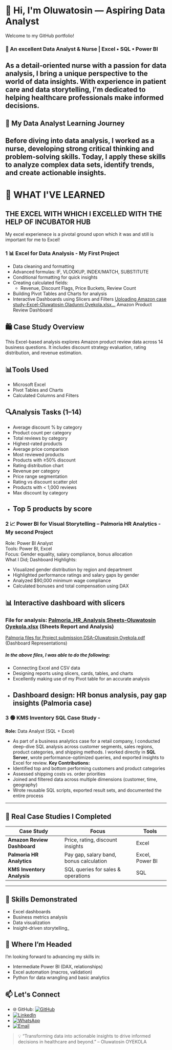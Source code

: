 # 👋 Hi, I'm Oluwatosin — Aspiring Data Analyst
Welcome to my GitHub portfolio!
### 🎯 An excellent Data Analyst & Nurse | Excel • SQL • Power BI
As a detail-oriented nurse with a passion for data analysis, I bring a unique perspective to the world of data insights. With experience in patient care and data storytelling, I'm dedicated to helping healthcare professionals make informed decisions.
---
## 🧭 My Data Analyst Learning Journey
Before diving into data analysis, I worked as a nurse, developing strong critical thinking and problem-solving skills. Today, I apply these skills to analyze complex data sets, identify trends, and create actionable insights.
---
# 🧠 WHAT I'VE LEARNED
## THE EXCEL WITH WHICH I EXCELLED WITH THE HELP OF INCUBATOR HUB
My excel experienece is a pivotal ground upon which it was and still is important for me to Excel!
### 1 📊 Excel for Data Analysis - My First Project
- Data cleaning and formatting
- Advanced formulas: IF, VLOOKUP, INDEX/MATCH, SUBSTITUTE
- Conditional formatting for quick insights
- Creating calculated fields:
  - Revenue, Discount Flags, Price Buckets, Review Count
- Building Pivot Tables and Charts for analysis
- Interactive Dashboards using Slicers and Filters
[Uploading Amazon case study-Excel-Oluwatosin Oladunni Oyekola.xlsx…]()
Amazon Product Review Dashboard
## 🛍️ Case Study Overview
This Excel-based analysis explores Amazon product review data across 14 business questions. It includes discount strategy evaluation, rating distribution, and revenue estimation.
## 📊Tools Used
- Microsoft Excel
- Pivot Tables and Charts
- Calculated Columns and Filters
## 🔍Analysis Tasks (1–14)
- Average discount % by category
- Product count per category
- Total reviews by category
- Highest-rated products
- Average price comparison
- Most reviewed products
- Products with ≥50% discount
- Rating distribution chart
- Revenue per category
- Price range segmentation
- Rating vs discount scatter plot
- Products with < 1,000 reviews
- Max discount by category
- Top 5 products by score
  ---
### 2 📈 Power BI  for Visual Storytelling – Palmoria HR Analytics - My second Project
Role: Power BI Analyst  
Tools: Power BI, Excel  
Focus: Gender equality, salary compliance, bonus allocation  
What I Did; Dashboard Highlights:
- Visualized gender distribution by region and department
- Highlighted performance ratings and salary gaps by gender
- Analyzed $90,000 minimum wage compliance
- Calculated bonuses and total compensation using DAX
## 📊 Interactive dashboard with slicers
### File for analysis: [Palmoria_HR_Analysis Sheets-Oluwatosin Oyekola.xlsx](https://github.com/user-attachments/files/20997450/Palmoria_HR_Analysis.Sheets-Oluwatosin.Oyekola.xlsx) (Sheets Report and Analysis)
[Palmoria files for Project submission DSA-Oluwatosin Oyekola.pdf](https://github.com/user-attachments/files/20997464/Palmoria.files.for.Project.submission.DSA-Oluwatosin.Oyekola.pdf) (Dashboard Representations)
##### In the above files, I was able to do the following:
- Connecting Excel and CSV data
- Designing reports using slicers, cards, tables, and charts
- Excellently making use of my Pivot table for an accurate analysis
- Dashboard design: HR bonus analysis, pay gap insights (Palmoria case)
  ---
### 3 🟢 KMS Inventory SQL Case Study -
**Role:** Data Analyst (SQL + Excel)
- As part of a business analytics case for a retail company, I conducted deep-dive SQL analysis across customer segments, sales regions, product categories, and shipping methods. I worked directly in **SQL Server**, wrote performance-optimized queries, and exported insights to Excel for review.
**Key Contributions:**
- Identified top and bottom performing customers and product categories
- Assessed shipping costs vs. order priorities
- Joined and filtered data across multiple dimensions (customer, time, geography)
- Wrote reusable SQL scripts, exported result sets, and documented the entire process
---
## 🧪 Real Case Studies I Completed
| Case Study | Focus | Tools |
|------------|-------|-------|
| **Amazon Review Dashboard** | Price, rating, discount insights | Excel |
| **Palmoria HR Analytics** | Pay gap, salary band, bonus calculation | Excel, Power BI |
| **KMS Inventory Analysis** | SQL queries for sales & operations | SQL |
---
## 🎯 Skills Demonstrated
- Excel dashboards
- Business metrics analysis
- Data visualization
- Insight-driven storytelling_
## 🚀 Where I’m Headed
I’m looking forward to advancing my skills in:
- Intermediate Power BI (DAX, relationships)
- Excel automation (macros, validation)
- Python for data wrangling and basic analytics
## 📫 Let's Connect
- 🌐 GitHub: [![GitHub](https://img.shields.io/badge/GitHub-Tosoye-blue?style=social&logo=github)](https://github.com/Tosoye)
- [![LinkedIn](https://img.shields.io/badge/LinkedIn-Obisesan%20Oluwatosin-blue?style=social&logo=linkedin)](https://www.linkedin.com/in/obisesan-oluwatosin-ba935a22b)
- [![WhatsApp](https://img.shields.io/badge/WhatsApp-25D366?style=for-the-badge&logo=whatsapp&logoColor=white)](https://wa.me/+2347032328005)
- [![Email](https://img.shields.io/badge/Email-oluwatosinobiheritage061@gmail.com-blue?style=social&logo=gmail)](mailto:oluwatosinobiheritage061@gmail.com)



> 💡 “Transforming data into actionable insights to drive informed decisions in healthcare and beyond.” – Oluwatosin OYEKOLA
